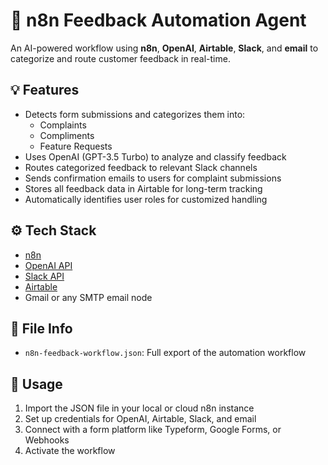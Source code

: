 # 🧠 n8n Feedback Automation Agent

An AI-powered workflow using **n8n**, **OpenAI**, **Airtable**, **Slack**, and **email** to categorize and route customer feedback in real-time.

## 💡 Features
- Detects form submissions and categorizes them into:
  - Complaints
  - Compliments
  - Feature Requests
- Uses OpenAI (GPT-3.5 Turbo) to analyze and classify feedback
- Routes categorized feedback to relevant Slack channels
- Sends confirmation emails to users for complaint submissions
- Stores all feedback data in Airtable for long-term tracking
- Automatically identifies user roles for customized handling

## ⚙️ Tech Stack
- [n8n](https://n8n.io/)
- [OpenAI API](https://platform.openai.com/)
- [Slack API](https://api.slack.com/)
- [Airtable](https://airtable.com/)
- Gmail or any SMTP email node

## 📁 File Info
- `n8n-feedback-workflow.json`: Full export of the automation workflow

## 🚀 Usage
1. Import the JSON file in your local or cloud n8n instance
2. Set up credentials for OpenAI, Airtable, Slack, and email
3. Connect with a form platform like Typeform, Google Forms, or Webhooks
4. Activate the workflow
